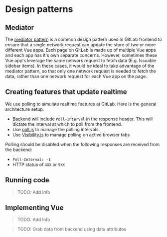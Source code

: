 # Design patterns

## Mediator

The [mediator pattern][mediator-pattern] is a common design pattern used in GitLab frontend to ensure that a single network request can update the store of two or more different Vue apps. Each page on GitLab is made up of multiple Vue apps and each app has it's own separate concerns. However, sometimes these Vue app's leverage the same network request to fetch data (E.g. Issuable sidebar items). In these cases, it would be ideal to take advantage of the mediator pattern, so that only one network request is needed to fetch the data, rather than one network request for each Vue app on the page.

## Creating features that update realtime

We use polling to simulate realtime features at GitLab. Here is the general architecture setup.

- Backend will include `Poll-Interval` in the response header. This will dictate the interval at which to poll from the frontend.
- Use [poll.js][poll-js] to manage the polling intervals.
- Use [Visibility.js][visibility-js] to manage polling on active browser tabs

Polling should be disabled when the following responses are received from the backend:
- `Poll-Interval: -1`
- HTTP status of `4XX` or `5XX`

## Running code

> TODO: Add Info

## Implementing Vue

> TODO: Add Info

> TODO: Grab data from backend using data attributes

[mediator-pattern]: https://en.wikipedia.org/wiki/Mediator_pattern
[poll-js]: https://gitlab.com/gitlab-org/gitlab-ce/blob/master/app/assets/javascripts/lib/utils/poll.js
[visibility-js]: https://github.com/ai/visibilityjs
